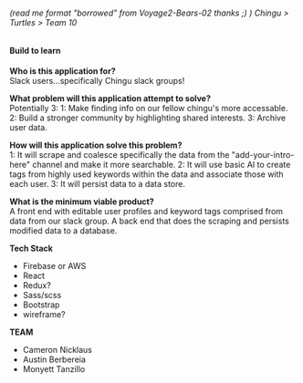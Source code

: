 ###### (read me format "borrowed" from Voyage2-Bears-02 thanks ;) ) Chingu > Turtles > Team 10

#### Build to learn

**Who is this application for?**  
Slack users...specifically Chingu slack groups!

**What problem will this application attempt to solve?**  
Potentially 3:
1: Make finding info on our fellow chingu's more accessable.
2: Build a stronger community by highlighting shared interests.
3: Archive user data.

**How will this application solve this problem?**  
1: It will scrape and coalesce specifically the data from the "add-your-intro-here" channel and make it more searchable.
2: It will use basic AI to create tags from highly used keywords within the data and associate those with each user.
3: It will persist data to a data store.

**What is the minimum viable product?**  
A front end with editable user profiles and keyword tags comprised from data from our slack group. A back end that does the scraping and persists modified data to a database. 

**Tech Stack**

* Firebase or AWS
* React
* Redux?
* Sass/scss
* Bootstrap
* wireframe?

**TEAM**  

* Cameron Nicklaus
* Austin Berbereia
* Monyett Tanzillo
